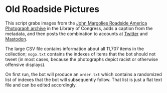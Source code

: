 # Old Roadside Pictures

This script grabs images from the [John Margolies Roadside America Photograph archive](https://www.loc.gov/rr/print/coll/john-margolies-roadside-america-photograph-archive.html) in the Library of Congress, adds a caption from the metadata, and then posts the combination to accounts at [Twitter](https://twitter.com/oldroadside) and [Mastodon](https://botsin.space/@oldroadside).

The large CSV file contains information about all 11,707 items in the collection; `nogo.txt` contains the indexes of items that the bot should not tweet (in most cases, because the photographs depict racist or otherwise offensive displays).

On first run, the bot will produce an `order.txt` which contains a randomized list of indexes that the bot will subsequently follow. That list is just a flat text file and can be edited accordingly.
